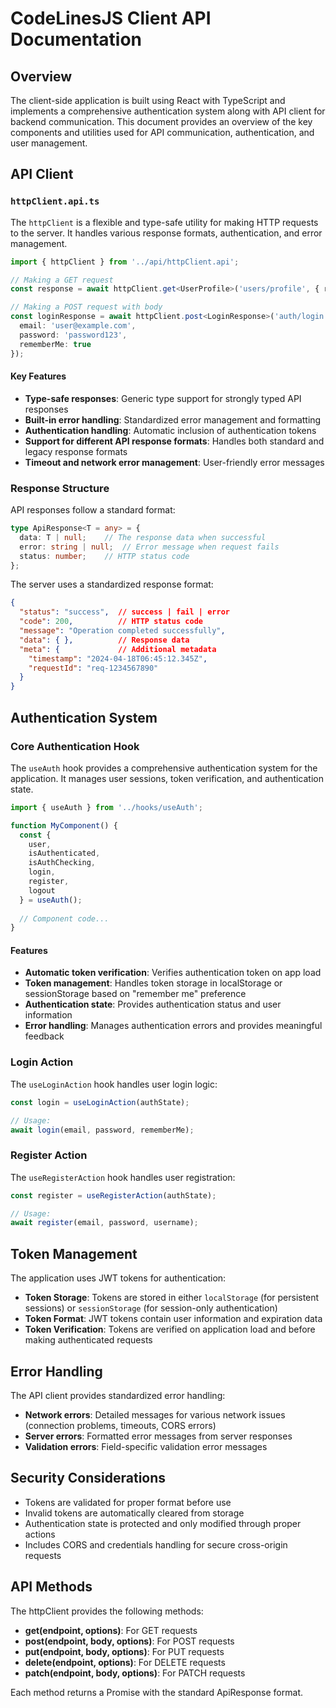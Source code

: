 # CodeLinesJS Client API Documentation

## Overview

The client-side application is built using React with TypeScript and implements a comprehensive authentication system along with API client for backend communication. This document provides an overview of the key components and utilities used for API communication, authentication, and user management.

## API Client

### `httpClient.api.ts`

The `httpClient` is a flexible and type-safe utility for making HTTP requests to the server. It handles various response formats, authentication, and error management.

```typescript
import { httpClient } from '../api/httpClient.api';

// Making a GET request
const response = await httpClient.get<UserProfile>('users/profile', { requiresAuth: true });

// Making a POST request with body
const loginResponse = await httpClient.post<LoginResponse>('auth/login', {
  email: 'user@example.com',
  password: 'password123',
  rememberMe: true
});
```

#### Key Features

- **Type-safe responses**: Generic type support for strongly typed API responses
- **Built-in error handling**: Standardized error management and formatting
- **Authentication handling**: Automatic inclusion of authentication tokens
- **Support for different API response formats**: Handles both standard and legacy response formats
- **Timeout and network error management**: User-friendly error messages

### Response Structure

API responses follow a standard format:

```typescript
type ApiResponse<T = any> = {
  data: T | null;    // The response data when successful
  error: string | null;  // Error message when request fails
  status: number;    // HTTP status code
};
```

The server uses a standardized response format:

```json
{
  "status": "success",  // success | fail | error
  "code": 200,          // HTTP status code
  "message": "Operation completed successfully",
  "data": { },          // Response data
  "meta": {             // Additional metadata
    "timestamp": "2024-04-18T06:45:12.345Z", 
    "requestId": "req-1234567890"
  }
}
```

## Authentication System

### Core Authentication Hook

The `useAuth` hook provides a comprehensive authentication system for the application. It manages user sessions, token verification, and authentication state.

```typescript
import { useAuth } from '../hooks/useAuth';

function MyComponent() {
  const { 
    user, 
    isAuthenticated, 
    isAuthChecking, 
    login, 
    register, 
    logout 
  } = useAuth();
  
  // Component code...
}
```

#### Features

- **Automatic token verification**: Verifies authentication token on app load
- **Token management**: Handles token storage in localStorage or sessionStorage based on "remember me" preference
- **Authentication state**: Provides authentication status and user information
- **Error handling**: Manages authentication errors and provides meaningful feedback

### Login Action

The `useLoginAction` hook handles user login logic:

```typescript
const login = useLoginAction(authState);

// Usage:
await login(email, password, rememberMe);
```

### Register Action

The `useRegisterAction` hook handles user registration:

```typescript
const register = useRegisterAction(authState);

// Usage:
await register(email, password, username);
```

## Token Management

The application uses JWT tokens for authentication:

- **Token Storage**: Tokens are stored in either `localStorage` (for persistent sessions) or `sessionStorage` (for session-only authentication)
- **Token Format**: JWT tokens contain user information and expiration data
- **Token Verification**: Tokens are verified on application load and before making authenticated requests

## Error Handling

The API client provides standardized error handling:

- **Network errors**: Detailed messages for various network issues (connection problems, timeouts, CORS errors)
- **Server errors**: Formatted error messages from server responses
- **Validation errors**: Field-specific validation error messages

## Security Considerations

- Tokens are validated for proper format before use
- Invalid tokens are automatically cleared from storage
- Authentication state is protected and only modified through proper actions
- Includes CORS and credentials handling for secure cross-origin requests

## API Methods

The httpClient provides the following methods:

- **get<T>(endpoint, options)**: For GET requests
- **post<T>(endpoint, body, options)**: For POST requests
- **put<T>(endpoint, body, options)**: For PUT requests
- **delete<T>(endpoint, options)**: For DELETE requests
- **patch<T>(endpoint, body, options)**: For PATCH requests

Each method returns a Promise with the standard ApiResponse format. 
